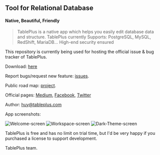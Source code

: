 ## Tool for Relational Database
#### Native, Beautiful, Friendly

> TablePlus is a native app which helps you easily edit database data and structure.
> TablePlus currently Supports: PostgreSQL, MySQL, RedShift, MariaDB... High-end security ensured

This repository is currently being used for hosting the official issue & bug tracker of TablePlus.

Download: [here](https://tableplus.io)
 
Report bugs/request new feature: [issues](https://github.com/TablePlus/TablePlus/issues).

Public road map: [project](https://github.com/TablePlus/TablePlus/projects/1).

Official pages: [Medium](http://medium.com/@huyphams), [Facebook](http://facebook.com/tableplusapp), [Twitter](http://twitter.com/tableplus)

Author: huy@tableplus.com


App screenshots:

![Welcome-screen](https://github.com/TablePlus/TablePlus/blob/master/Resources/welcome.png "Welcome screen")
![Workspace-screen](https://github.com/TablePlus/TablePlus/blob/master/Resources/workspace.png "Workspace")
![Dark-Theme-screen](https://github.com/TablePlus/TablePlus/blob/master/Resources/gray.png "Dark Them screen")

TablePlus is free and has no limit on trial time, but I'd be very happy if you purchased a license to support development.

TablePlus team.
